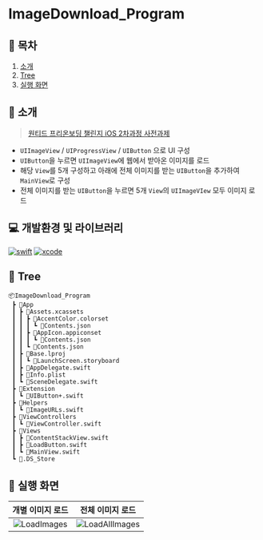 # ImageDownload_Program
## 📖 목차
1. [소개](#🌱-소개)
2. [Tree](#🌲-tree)
4. [실행 화면](#📱-실행-화면)

## 🌱 소개
>[원티드 프리온보딩 챌린지 iOS 2차과정 사전과제](https://yagomacademy.notion.site/iOS-2-3f670cc9788f4384b000bfe940447d59)

- `UIImageView` / `UIProgressView` / `UIButton` 으로 UI 구성
- `UIButton`을 누르면 `UIImageView`에 웹에서 받아온 이미지를 로드
- 해당 `View`를 5개 구성하고 아래에 전체 이미지를 받는 `UIButton`을 추가하여 `MainView`로 구성
- 전체 이미지를 받는 `UIButton`을 누르면 5개 `View`의 `UIImageVIew` 모두 이미지 로드

## 💻 개발환경 및 라이브러리
[![swift](https://img.shields.io/badge/swift-5.7.2-orange)]()
[![xcode](https://img.shields.io/badge/Xcode-14.2-blue)]()

## 🌲 Tree
```
📦ImageDownload_Program
 ┣ 📂App
 ┃ ┣ 📂Assets.xcassets
 ┃ ┃ ┣ 📂AccentColor.colorset
 ┃ ┃ ┃ ┗ 📜Contents.json
 ┃ ┃ ┣ 📂AppIcon.appiconset
 ┃ ┃ ┃ ┗ 📜Contents.json
 ┃ ┃ ┗ 📜Contents.json
 ┃ ┣ 📂Base.lproj
 ┃ ┃ ┗ 📜LaunchScreen.storyboard
 ┃ ┣ 📜AppDelegate.swift
 ┃ ┣ 📜Info.plist
 ┃ ┗ 📜SceneDelegate.swift
 ┣ 📂Extension
 ┃ ┗ 📜UIButton+.swift
 ┣ 📂Helpers
 ┃ ┗ 📜ImageURLs.swift
 ┣ 📂ViewControllers
 ┃ ┗ 📜ViewController.swift
 ┣ 📂Views
 ┃ ┣ 📜ContentStackView.swift
 ┃ ┣ 📜LoadButton.swift
 ┃ ┗ 📜MainView.swift
 ┗ 📜.DS_Store
```

## 📱 실행 화면

|개별 이미지 로드|전체 이미지 로드|
|:--:|:--:|
|![LoadImages](https://user-images.githubusercontent.com/37105602/222505657-79e8923d-9084-4f82-b4ab-dc4774b2b0c3.gif)|![LoadAllImages](https://user-images.githubusercontent.com/37105602/222505755-af6022f5-8232-40b6-b733-b93e5e3b7af2.gif)|
